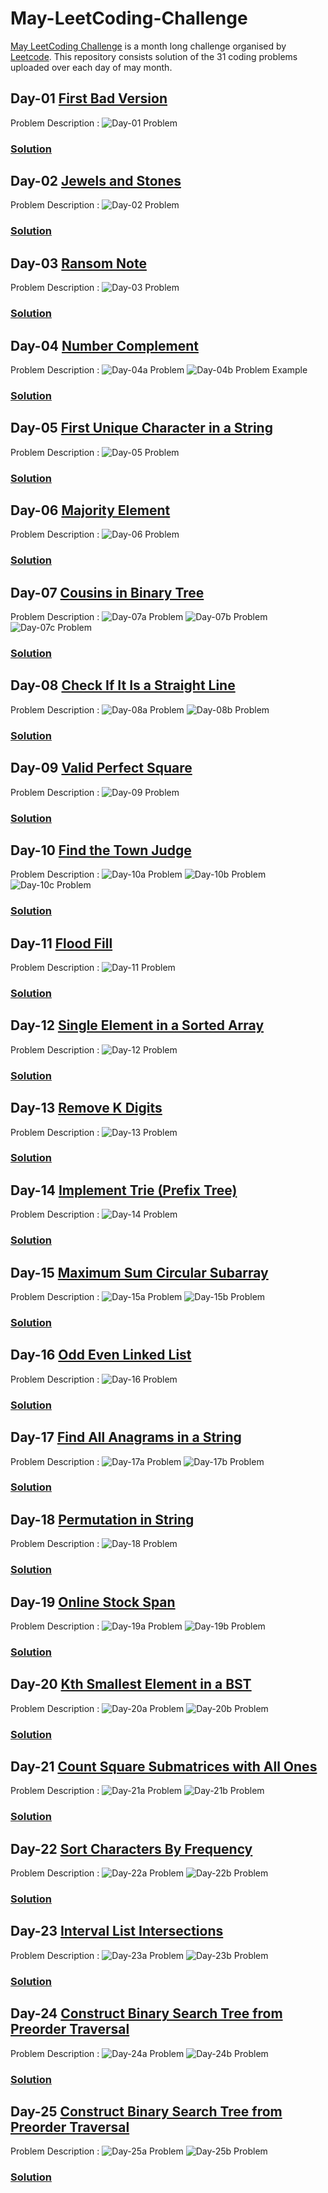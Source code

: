 # May-LeetCoding-Challenge
[May LeetCoding Challenge](https://leetcode.com/explore/challenge/card/may-leetcoding-challenge/) is a month long challenge organised by [Leetcode](https://leetcode.com/). This repository consists solution of the 31 coding problems uploaded over each day of may month.

## Day-01 [First Bad Version](https://leetcode.com/explore/challenge/card/may-leetcoding-challenge/534/week-1-may-1st-may-7th/3316/)
Problem Description :
![Day-01 Problem](../assets/Day-01.png?raw=true)
### [Solution](https://github.com/yashrt/May-LeetCoding-Challenge/blob/master/Day-01.cpp)

## Day-02 [Jewels and Stones](https://leetcode.com/explore/challenge/card/may-leetcoding-challenge/534/week-1-may-1st-may-7th/3317/)
Problem Description :
![Day-02 Problem](../assets/Day-02.png?raw=true)
### [Solution](https://github.com/yashrt/May-LeetCoding-Challenge/blob/master/Day-02.cpp)
  
## Day-03 [Ransom Note](https://leetcode.com/explore/challenge/card/may-leetcoding-challenge/534/week-1-may-1st-may-7th/3318/)
Problem Description :
![Day-03 Problem](../assets/Day-03.png?raw=true)
### [Solution](https://github.com/yashrt/May-LeetCoding-Challenge/blob/master/Day-03.cpp)
  
## Day-04 [Number Complement](https://leetcode.com/explore/challenge/card/may-leetcoding-challenge/534/week-1-may-1st-may-7th/3319/)
Problem Description :
![Day-04a Problem](../assets/Day-04(a).png?raw=true)
![Day-04b Problem Example](../assets/Day-04(b).png?raw=true)
### [Solution](https://github.com/yashrt/May-LeetCoding-Challenge/blob/master/Day-04.cpp)

## Day-05 [First Unique Character in a String](https://leetcode.com/explore/challenge/card/may-leetcoding-challenge/534/week-1-may-1st-may-7th/3320/)
Problem Description :
![Day-05 Problem](../assets/Day-05.png?raw=true)
### [Solution](https://github.com/yashrt/May-LeetCoding-Challenge/blob/master/Day-05.cpp)

## Day-06 [Majority Element](https://leetcode.com/explore/challenge/card/may-leetcoding-challenge/534/week-1-may-1st-may-7th/3321/)
Problem Description :
![Day-06 Problem](../assets/Day-06.png?raw=true)
### [Solution](https://github.com/yashrt/May-LeetCoding-Challenge/blob/master/Day-06.cpp)

## Day-07 [Cousins in Binary Tree](https://leetcode.com/explore/challenge/card/may-leetcoding-challenge/534/week-1-may-1st-may-7th/3322/)
Problem Description :
![Day-07a Problem](../assets/Day-07a.png?raw=true)
![Day-07b Problem](../assets/Day-07b.png?raw=true)
![Day-07c Problem](../assets/Day-07c.png?raw=true)
### [Solution](https://github.com/yashrt/May-LeetCoding-Challenge/blob/master/Day-07.cpp)

## Day-08 [Check If It Is a Straight Line](https://leetcode.com/explore/challenge/card/may-leetcoding-challenge/535/week-2-may-8th-may-14th/3323/)
Problem Description :
![Day-08a Problem](../assets/Day-08a.png?raw=true)
![Day-08b Problem](../assets/Day-08b.png?raw=true)
### [Solution](https://github.com/yashrt/May-LeetCoding-Challenge/blob/master/Day-08.cpp)

## Day-09 [Valid Perfect Square](https://leetcode.com/explore/challenge/card/may-leetcoding-challenge/535/week-2-may-8th-may-14th/3324/)
Problem Description :
![Day-09 Problem](../assets/Day-09.png?raw=true)
### [Solution](https://github.com/yashrt/May-LeetCoding-Challenge/blob/master/Day-09.cpp)

## Day-10 [Find the Town Judge](https://leetcode.com/explore/challenge/card/may-leetcoding-challenge/535/week-2-may-8th-may-14th/3325/)
Problem Description :
![Day-10a Problem](../assets/Day-10a.png?raw=true)
![Day-10b Problem](../assets/Day-10b.png?raw=true)
![Day-10c Problem](../assets/Day-10c.png?raw=true)
### [Solution](https://github.com/yashrt/May-LeetCoding-Challenge/blob/master/Day-10.cpp)

## Day-11 [Flood Fill](https://leetcode.com/explore/challenge/card/may-leetcoding-challenge/535/week-2-may-8th-may-14th/3326/)
Problem Description :
![Day-11 Problem](../assets/Day-11.png?raw=true)
### [Solution](https://github.com/yashrt/May-LeetCoding-Challenge/blob/master/Day-11.cpp)


## Day-12 [Single Element in a Sorted Array](https://leetcode.com/explore/challenge/card/may-leetcoding-challenge/535/week-2-may-8th-may-14th/3327/)
Problem Description :
![Day-12 Problem](../assets/Day-12.png?raw=true)
### [Solution](https://github.com/yashrt/May-LeetCoding-Challenge/blob/master/Day-12.cpp)


## Day-13 [Remove K Digits](https://leetcode.com/explore/challenge/card/may-leetcoding-challenge/535/week-2-may-8th-may-14th/3328/)
Problem Description :
![Day-13 Problem](../assets/Day-13.png?raw=true)
### [Solution](https://github.com/yashrt/May-LeetCoding-Challenge/blob/master/Day-13.cpp)

## Day-14 [Implement Trie (Prefix Tree)](https://leetcode.com/explore/challenge/card/may-leetcoding-challenge/535/week-2-may-8th-may-14th/3329/)
Problem Description :
![Day-14 Problem](../assets/Day-14.png?raw=true)
### [Solution](https://github.com/yashrt/May-LeetCoding-Challenge/blob/master/Day-14.cpp)

## Day-15 [Maximum Sum Circular Subarray](https://leetcode.com/explore/challenge/card/may-leetcoding-challenge/536/week-3-may-15th-may-21st/3330/)
Problem Description :
![Day-15a Problem](../assets/Day-15a.png?raw=true)
![Day-15b Problem](../assets/Day-15b.png?raw=true)
### [Solution](https://github.com/yashrt/May-LeetCoding-Challenge/blob/master/Day-15.cpp)

## Day-16 [Odd Even Linked List](https://leetcode.com/explore/challenge/card/may-leetcoding-challenge/536/week-3-may-15th-may-21st/3331/)
Problem Description :
![Day-16 Problem](../assets/Day-16.png?raw=true)
### [Solution](https://github.com/yashrt/May-LeetCoding-Challenge/blob/master/Day-16.cpp)

## Day-17 [Find All Anagrams in a String](https://leetcode.com/explore/challenge/card/may-leetcoding-challenge/536/week-3-may-15th-may-21st/3332/)
Problem Description :
![Day-17a Problem](../assets/Day-17a.png?raw=true)
![Day-17b Problem](../assets/Day-17b.png?raw=true)
### [Solution](https://github.com/yashrt/May-LeetCoding-Challenge/blob/master/Day-17.cpp)

## Day-18 [Permutation in String](https://leetcode.com/explore/challenge/card/may-leetcoding-challenge/536/week-3-may-15th-may-21st/3333/)
Problem Description :
![Day-18 Problem](../assets/Day-18.png?raw=true)
### [Solution](https://github.com/yashrt/May-LeetCoding-Challenge/blob/master/Day-18.cpp)

## Day-19 [Online Stock Span](https://leetcode.com/explore/challenge/card/may-leetcoding-challenge/536/week-3-may-15th-may-21st/3334/)
Problem Description :
![Day-19a Problem](../assets/Day-19a.png?raw=true)
![Day-19b Problem](../assets/Day-19b.png?raw=true)
### [Solution](https://github.com/yashrt/May-LeetCoding-Challenge/blob/master/Day-19.cpp)

## Day-20 [Kth Smallest Element in a BST](https://leetcode.com/explore/featured/card/may-leetcoding-challenge/536/week-3-may-15th-may-21st/3335/)
Problem Description :
![Day-20a Problem](../assets/Day-20a.png?raw=true)
![Day-20b Problem](../assets/Day-20b.png?raw=true)
### [Solution](https://github.com/yashrt/May-LeetCoding-Challenge/blob/master/Day-20.cpp)

## Day-21 [Count Square Submatrices with All Ones](https://leetcode.com/explore/challenge/card/may-leetcoding-challenge/536/week-3-may-15th-may-21st/3336/)
Problem Description :
![Day-21a Problem](../assets/Day-21a.png?raw=true)
![Day-21b Problem](../assets/Day-21b.png?raw=true)
### [Solution](https://github.com/yashrt/May-LeetCoding-Challenge/blob/master/Day-21.cpp)

## Day-22 [Sort Characters By Frequency](https://leetcode.com/explore/challenge/card/may-leetcoding-challenge/537/week-4-may-22nd-may-28th/3337/)
Problem Description :
![Day-22a Problem](../assets/Day-22a.png?raw=true)
![Day-22b Problem](../assets/Day-22b.png?raw=true)
### [Solution](https://github.com/yashrt/May-LeetCoding-Challenge/blob/master/Day-22.cpp)

## Day-23 [Interval List Intersections](https://leetcode.com/explore/challenge/card/may-leetcoding-challenge/537/week-4-may-22nd-may-28th/3338/)
Problem Description :
![Day-23a Problem](../assets/Day-23a.png?raw=true)
![Day-23b Problem](../assets/Day-23b.png?raw=true)
### [Solution](https://github.com/yashrt/May-LeetCoding-Challenge/blob/master/Day-23.cpp)

## Day-24 [Construct Binary Search Tree from Preorder Traversal](https://leetcode.com/explore/challenge/card/may-leetcoding-challenge/537/week-4-may-22nd-may-28th/3339/)
Problem Description :
![Day-24a Problem](../assets/Day-24a.png?raw=true)
![Day-24b Problem](../assets/Day-24b.png?raw=true)
### [Solution](https://github.com/yashrt/May-LeetCoding-Challenge/blob/master/Day-24.cpp)

## Day-25 [Construct Binary Search Tree from Preorder Traversal](https://leetcode.com/explore/challenge/card/may-leetcoding-challenge/537/week-4-may-22nd-may-28th/3339/)
Problem Description :
![Day-25a Problem](../assets/Day-25a.png?raw=true)
![Day-25b Problem](../assets/Day-25b.png?raw=true)
### [Solution](https://github.com/yashrt/May-LeetCoding-Challenge/blob/master/Day-25.cpp)
